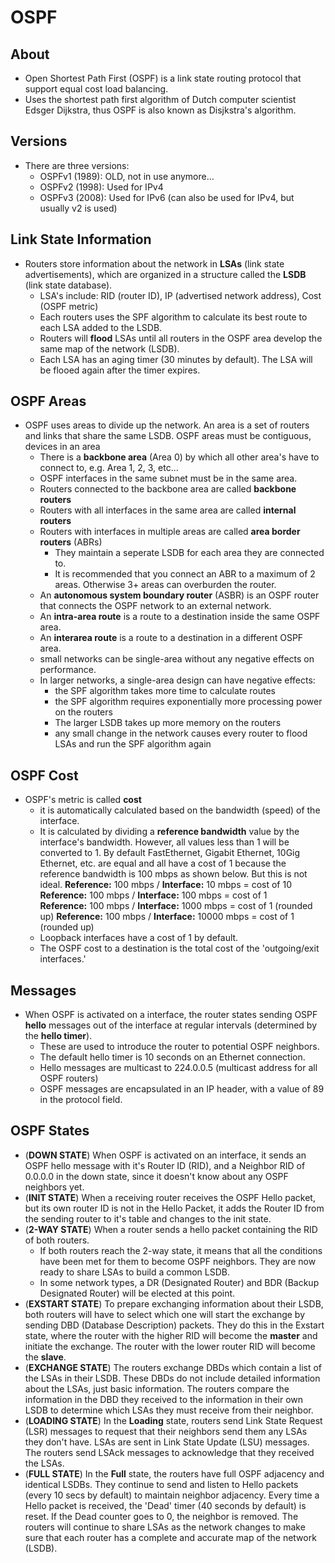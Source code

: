 # OSPF
## About
- Open Shortest Path First (OSPF) is a link state routing protocol that support equal cost load balancing.
- Uses the shortest path first algorithm of Dutch computer scientist Edsger Dijkstra, thus OSPF is also known as Disjkstra's algorithm.

## Versions
- There are three versions:
    - OSPFv1 (1989): OLD, not in use anymore...
    - OSPFv2 (1998): Used for IPv4
    - OSPFv3 (2008): Used for IPv6 (can also be used for IPv4, but usually v2 is used)

## Link State Information
- Routers store information about the network in **LSAs** (link state advertisements), which are organized in a structure called the **LSDB** (link state database).
    - LSA's include: RID (router ID), IP (advertised network address), Cost (OSPF metric)
    - Each routers uses the SPF algorithm to calculate its best route to each LSA added to the LSDB.
    - Routers will **flood** LSAs until all routers in the OSPF area develop the same map of the network (LSDB).
    - Each LSA has an aging timer (30 minutes by default). The LSA will be flooed again after the timer expires.

## OSPF Areas
- OSPF uses areas to divide up the network. An area is a set of routers and links that share the same LSDB. OSPF areas must be contiguous, devices in an area
    - There is a **backbone area** (Area 0) by which all other area's have to connect to, e.g. Area 1, 2, 3, etc...
    - OSPF interfaces in the same subnet must be in the same area.
    - Routers connected to the backbone area are called **backbone routers**
    - Routers with all interfaces in the same area are called **internal routers**
    - Routers with interfaces in multiple areas are called **area border routers** (ABRs)
        - They maintain a seperate LSDB for each area they are connected to.
        - It is recommended that you connect an ABR to a maximum of 2 areas. Otherwise 3+ areas can overburden the router.
    - An **autonomous system boundary router** (ASBR) is an OSPF router that connects the OSPF network to an external network.
    - An **intra-area route** is a route to a destination inside the same OSPF area.
    - An **interarea route** is a route to a destination in a different OSPF area.
    - small networks can be single-area without any negative effects on performance.
    - In larger networks, a single-area design can have negative effects:
        - the SPF algorithm takes more time to calculate routes
        - the SPF algorithm requires exponentially more processing power on the routers
        - The larger LSDB takes up more memory on the routers
        - any small change in the network causes every router to flood LSAs and run the SPF algorithm again

## OSPF Cost
- OSPF's metric is called **cost**
    - it is automatically calculated based on the bandwidth (speed) of the interface.
    - It is calculated by dividing a **reference bandwidth** value by the interface's bandwidth. However, all values less than 1 will be converted to 1. By default FastEthernet, Gigabit Ethernet, 10Gig Ethernet, etc. are equal and all have a cost of 1 because the reference bandwidth is 100 mbps as shown below. But this is not ideal.
        **Reference:** 100 mbps / **Interface:** 10 mbps = cost of 10
        **Reference:** 100 mbps / **Interface:** 100 mbps = cost of 1     
        **Reference:** 100 mbps / **Interface:** 1000 mbps = cost of 1 (rounded up)
        **Reference:** 100 mbps / **Interface:** 10000 mbps = cost of 1 (rounded up)
    - Loopback interfaces have a cost of 1 by default.
    - The OSPF cost to a destination is the total cost of the 'outgoing/exit interfaces.' 
## Messages
- When OSPF is activated on a interface, the router states sending OSPF **hello** messages out of the interface at regular intervals (determined by the **hello timer**). 
    - These are used to introduce the router to potential OSPF neighbors. 
    - The default hello timer is 10 seconds on an Ethernet connection.
    - Hello messages are multicast to 224.0.0.5 (multicast address for all OSPF routers)
    - OSPF messages are encapsulated in an IP header, with a value of 89 in the protocol field.
## OSPF States
- (**DOWN STATE**) When OSPF is activated on an interface, it sends an OSPF hello message with it's Router ID (RID), and a Neighbor RID of 0.0.0.0 in the down state, since it doesn't know about any OSPF neighbors yet. 
- (**INIT STATE**) When a receiving router receives the OSPF Hello packet, but its own router ID is not in the Hello Packet, it adds the Router ID from the sending router to it's table and changes to the init state. 
- (**2-WAY STATE**) When a router sends a hello packet containing the RID of both routers. 
    - If both routers reach the 2-way state, it means that all the conditions have been met for them to become OSPF neighbors. They are now ready to share LSAs to build a common LSDB.
    - In some network types, a DR (Designated Router) and BDR (Backup Designated Router) will be elected at this point.
- (**EXSTART STATE**) To prepare exchanging information about their LSDB, both routers will have to select which one will start the exchange by sending DBD (Database Description) packets. They do this in the Exstart state, where the router with the higher RID will become the **master** and initiate the exchange. The router with the lower router RID will become the **slave**. 
- (**EXCHANGE STATE**) The routers exchange DBDs which contain a list of the LSAs in their LSDB. These DBDs do not include detailed information about the LSAs, just basic information. The routers compare the information in the DBD they received to the information in their own LSDB to determine which LSAs they must receive from their neighbor.
- (**LOADING STATE**) In the **Loading** state, routers send Link State Request (LSR) messages to request that their neighbors send them any LSAs they don't have. LSAs are sent in Link State Update (LSU) messages. The routers send LSAck messages to acknowledge that they received the LSAs.
- (**FULL STATE**) In the **Full** state, the routers have full OSPF adjacency and identical LSDBs. They continue to send and listen to Hello packets (every 10 secs by default) to maintain neighbor adjacency. Every time a Hello packet is received, the 'Dead' timer (40 seconds by default) is reset. If the Dead counter goes to 0, the neighbor is removed. The routers will continue to share LSAs as the network changes to make sure that each router has a complete and accurate map of the network (LSDB).